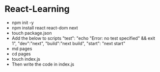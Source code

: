 # React-Learning

- npm init -y
- npm install react react-dom next
- touch package.json
- Add the below to scripts
    "test": "echo \"Error: no test specified\" && exit 1",
    "dev":"next",
    "build":"next build",
    "start": "next start"
 -  md pages 
 - cd pages
 - touch index.js
 - Then write the code in index.js 
